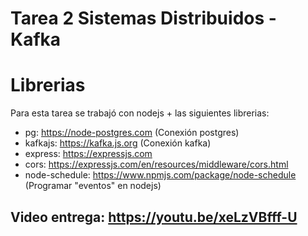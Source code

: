 # Tarea 2 Sistemas Distribuidos - Kafka

# Librerias

Para esta tarea se trabajó con nodejs + las siguientes librerias:
- pg: https://node-postgres.com (Conexión postgres)
- kafkajs: https://kafka.js.org (Conexión kafka)
- express: https://expressjs.com
- cors: https://expressjs.com/en/resources/middleware/cors.html
- node-schedule: https://www.npmjs.com/package/node-schedule (Programar "eventos" en nodejs)

## Video entrega: https://youtu.be/xeLzVBfff-U
